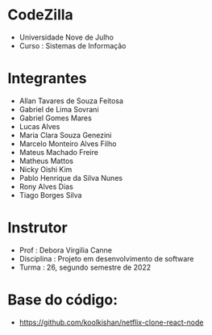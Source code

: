 # CodeZilla

* Universidade Nove de Julho
* Curso : Sistemas de Informação

# Integrantes 

* Allan Tavares de Souza Feitosa
* Gabriel de Lima Sovrani
* Gabriel Gomes Mares
* Lucas Alves
* Maria Clara Souza Genezini
* Marcelo Monteiro Alves Filho
* Mateus Machado Freire
* Matheus Mattos
* Nicky Oishi Kim
* Pablo Henrique da Silva Nunes
* Rony Alves Dias
* Tiago Borges Silva

# Instrutor

* Prof : Debora Virgilia Canne
* Disciplina : Projeto em desenvolvimento de software
* Turma : 26, segundo semestre de 2022

# Base do código:

* https://github.com/koolkishan/netflix-clone-react-node



